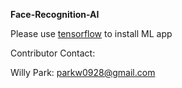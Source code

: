 **Face-Recognition-AI**

Please use [tensorflow](https://www.tensorflow.org/) to install ML app

Contributor Contact:

Willy Park: parkw0928@gmail.com